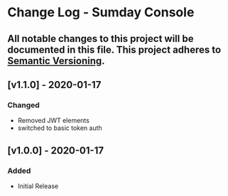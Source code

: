 # Change Log - Sumday Console
All notable changes to this project will be documented in this file.
This project adheres to [Semantic Versioning](http://semver.org/).
----

## [v1.1.0] - 2020-01-17

### Changed
- Removed JWT elements
-  switched to basic token auth

## [v1.0.0] - 2020-01-17

### Added
- Initial Release
